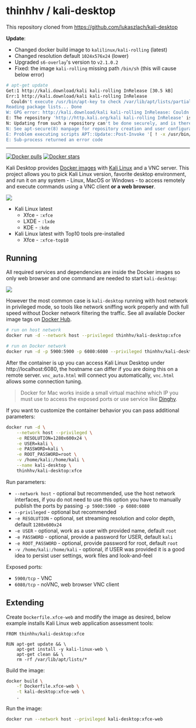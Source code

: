 # thinhhv / kali-desktop

This repository cloned from https://github.com/lukaszlach/kali-desktop

**Update**:
- Changed docker build image to `kalilinux/kali-rolling` (latest)
- Changed resolution default `1024x576x24` (lower)
- Upgraded `s6-overlay`'s version to `v2.1.0.2`
- Fixed: the image `kali-rolling` missing path `/bin/sh` (this will cause below error)
```bash
# apt-get update
Get:1 http://kali.download/kali kali-rolling InRelease [30.5 kB]
Err:1 http://kali.download/kali kali-rolling InRelease
  Couldn't execute /usr/bin/apt-key to check /var/lib/apt/lists/partial/http.kali.org_kali_dists_kali-rolling_InRelease
Reading package lists... Done
W: GPG error: http://kali.download/kali kali-rolling InRelease: Couldn't execute /usr/bin/apt-key to check /var/lib/apt/lists/partial/http.kali.org_kali_dists_kali-rolling_InRelease
E: The repository 'http://http.kali.org/kali kali-rolling InRelease' is not signed.
N: Updating from such a repository can't be done securely, and is therefore disabled by default.
N: See apt-secure(8) manpage for repository creation and user configuration details.
E: Problem executing scripts APT::Update::Post-Invoke '[ ! -x /usr/bin/debtags ] || debtags update || true'
E: Sub-process returned an error code
```
---

[![Docker pulls](https://img.shields.io/docker/pulls/thinhhv/kali-desktop.svg?label=docker+pulls)](https://hub.docker.com/r/thinhhv/kali-desktop)
[![Docker stars](https://img.shields.io/docker/stars/thinhhv/kali-desktop.svg?label=docker+stars)](https://hub.docker.com/r/thinhhv/kali-desktop)

Kali Desktop provides [Docker images](https://hub.docker.com/r/thinhhv/kali-desktop/) with [Kali Linux](https://www.kali.org/) and a VNC server. This project allows you to pick Kali Linux version, favorite desktop environment, and run it on any system - Linux, MacOS or Windows - to access remotely and execute commands using a VNC client **or a web browser**.

![](https://user-images.githubusercontent.com/5011490/44137821-0af8d0e8-a072-11e8-8962-cd21a1283a04.png)

* Kali Linux latest
    * Xfce - `:xfce`
    * LXDE - `:lxde`
    * KDE - `:kde`
* Kali Linux latest with Top10 tools pre-installed
    * Xfce - `:xfce-top10`

## Running

All required services and dependencies are inside the Docker images so only web browser and one command are needed to start `kali-desktop`:

![](https://user-images.githubusercontent.com/5011490/44146922-0dff2d6c-a092-11e8-875a-2e2ba16dd0bd.gif)

However the most common case is  `kali-desktop` running with host network in privileged mode, so tools like network sniffing work properly and with full speed without Docker network filtering the traffic. See all available Docker image tags on [Docker Hub](https://hub.docker.com/r/thinhhv/kali-desktop/tags/).

```bash
# run on host network
docker run -d --network host --privileged thinhhv/kali-desktop:xfce

# run on Docker network
docker run -d -p 5900:5900 -p 6080:6080 --privileged thinhhv/kali-desktop:xfce
```

After the container is up you can access Kali Linux Desktop under http://localhost:6080, the hostname can differ if you are doing this on a remote server. `vnc_auto.html` will connect you automatically, `vnc.html` allows some connection tuning.

> Docker for Mac works inside a small virtual machine which IP you must use to access the exposed ports or use service like [Dinghy](https://github.com/codekitchen/dinghy).

If you want to customize the container behavior you can pass additional parameters:

```bash
docker run -d \
    --network host --privileged \
    -e RESOLUTION=1280x600x24 \
    -e USER=kali \
    -e PASSWORD=kali \
    -e ROOT_PASSWORD=root \
    -v /home/kali:/home/kali \
    --name kali-desktop \
    thinhhv/kali-desktop:xfce
```

Run parameters:

* `--network host` - optional but recommended, use the host network interfaces, if you do not need to use this option you have to manually publish the ports by passing `-p 5900:5900 -p 6080:6080`
* `--privileged` - optional but recommended
* `-e RESOLUTION` - optional, set streaming resolution and color depth, default `1280x600x24`
* `-e USER` - optional, work as a user with provided name, default `root`
* `-e PASSWORD` - optional, provide a password for USER, default `kali`
* `-e ROOT_PASSWORD` - optional, provide password for root, default `root`
* `-v /home/kali:/home/kali` - optional, if USER was provided it is a good idea to persist user settings, work files and look-and-feel

Exposed ports:

* `5900/tcp` - VNC
* `6080/tcp` - noVNC, web browser VNC client

## Extending

Create `Dockerfile.xfce-web` and modify the image as desired, below example installs Kali Linux web application assessment tools:

```
FROM thinhhv/kali-desktop:xfce

RUN apt-get update && \
    apt-get install -y kali-linux-web \
    apt-get clean && \
    rm -rf /var/lib/apt/lists/*
```

Build the image:

```bash
docker build \
    -f Dockerfile.xfce-web \
    -t kali-desktop:xfce-web \
    .
```

Run the image:

```bash
docker run --network host --privileged kali-desktop:xfce-web
```